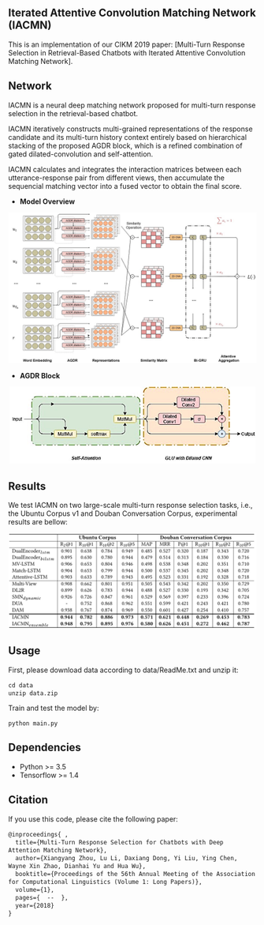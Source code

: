 ## __Iterated Attentive Convolution Matching Network (IACMN)__

This is an implementation of our CIKM 2019 paper: [Multi-Turn Response Selection in Retrieval-Based Chatbots with Iterated Attentive Convolution Matching Network].

## __Network__

IACMN is a neural deep matching network proposed for multi-turn response selection in the retrieval-based chatbot. 

IACMN iteratively constructs multi-grained representations of the response candidate and its multi-turn history context entirely based on hierarchical stacking of the proposed AGDR block, which is a refined combination of gated dilated-convolution and self-attention.

IACMN calculates and integrates the interaction matrices between each utterance-response pair from different views, then accumulate the sequencial matching vector into a fused vector to obtain the final score.

- **Model Overview** 
<div align=center>
<img src="appendix/model.png" width=800>
</div>

- **AGDR Block** 
<div align=center>
<img src="appendix/AGDR_layer.jpeg" width=500>
</div>


## __Results__

We test IACMN on two large-scale multi-turn response selection tasks, i.e., the Ubuntu Corpus v1 and Douban Conversation Corpus, experimental results are bellow:

<img src="appendix/result.png">

## __Usage__

First, please download data according to data/ReadMe.txt and unzip it:
```
cd data
unzip data.zip
```

Train and test the model by:
```
python main.py
```

## __Dependencies__

- Python >= 3.5
- Tensorflow >= 1.4

## __Citation__
If you use this code, please cite the following paper:

```
@inproceedings{ ,
  title={Multi-Turn Response Selection for Chatbots with Deep Attention Matching Network},
  author={Xiangyang Zhou, Lu Li, Daxiang Dong, Yi Liu, Ying Chen, Wayne Xin Zhao, Dianhai Yu and Hua Wu},
  booktitle={Proceedings of the 56th Annual Meeting of the Association for Computational Linguistics (Volume 1: Long Papers)},
  volume={1},
  pages={  --  },
  year={2018}
}
```
